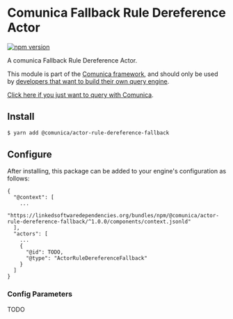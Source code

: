 # Comunica Fallback Rule Dereference Actor

[![npm version](https://badge.fury.io/js/%40comunica%2Factor-rule-dereference-fallback.svg)](https://www.npmjs.com/package/@comunica/actor-rule-dereference-fallback)

A comunica Fallback Rule Dereference Actor.

This module is part of the [Comunica framework](https://github.com/comunica/comunica),
and should only be used by [developers that want to build their own query engine](https://comunica.dev/docs/modify/).

[Click here if you just want to query with Comunica](https://comunica.dev/docs/query/).

## Install

```bash
$ yarn add @comunica/actor-rule-dereference-fallback
```

## Configure

After installing, this package can be added to your engine's configuration as follows:
```text
{
  "@context": [
    ...
    "https://linkedsoftwaredependencies.org/bundles/npm/@comunica/actor-rule-dereference-fallback/^1.0.0/components/context.jsonld"  
  ],
  "actors": [
    ...
    {
      "@id": TODO,
      "@type": "ActorRuleDereferenceFallback"
    }
  ]
}
```

### Config Parameters

TODO

